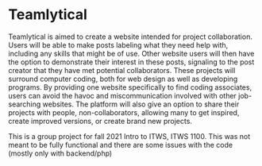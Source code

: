# Teamlytical

Teamlytical is aimed to create a website intended for project collaboration. Users will be able to make posts labeling what they need help with, including any 
skills that might be of use. Other website users will then have the option to demonstrate their interest in these posts, signaling to the post creator that they 
have met potential collaborators. These projects will surround computer coding, both for web design as well as developing programs. By providing one website 
specifically to find coding associates, users can avoid the havoc and miscommunication involved with other job-searching websites. 
The platform will also give an option to share their projects with people, non-collaborators, allowing many to get inspired, create improved versions, or create 
brand new projects.


This is a group project for fall 2021 Intro to ITWS, ITWS 1100. This was not meant to be fully functional and there are some issues with the code (mostly only with 
backend/php)

